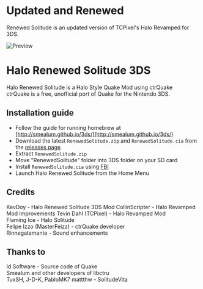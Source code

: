 # Updated and Renewed
Renewed Solitude is an updated version of TCPixel's Halo Revamped for 3DS.

![Preview](https://kevdoy.com/projectscreenshots/halo-promo-old-and-new.jpg)

# Halo Renewed Solitude 3DS
Halo Renewed Solitude is a Halo Style Quake Mod using ctrQuake  
ctrQuake is a free, unofficial port of Quake for the Nintendo 3DS.  

## Installation guide
- Follow the guide for running homebrew at [http://smealum.github.io/3ds/](http://smealum.github.io/3ds/)
- Download the latest `RenewedSolitude.zip` and `RenewedSolitude.cia` from the [releases page](https://github.com/KevDoy/RenewedSolitude3DS/releases)
- Extract `RenewedSolitude.zip`
- Move "RenewedSolitude" folder into 3DS folder on your SD card
- Install `RenewedSolitude.cia` using [FBI](https://github.com/Steveice10/FBI/releases)
- Launch Halo Renewed Solitude from the Home Menu

<!--
## Default keybinds
- L Trigger: Jump
- R Trigger: Shoot
- Dpad Up: Next Weapon
- Dpad Down: Previous Weapon
- ABXY: Camera controls
- CirclePad: Movement
- C-Button: Camera controls (N3DS only)

## TODO List
- [ ] Better input handling
- [x] Networking
- [ ] Hardware rendering
- [x] Better sound processing ( Thanks to Rinnegatamante )
-->
## Credits
KevDoy - Halo Renewed Solitude 3DS Mod
CollinScripter - Halo Revamped Mod Improvements
Tevin Dahl (TCPixel) - Halo Revamped Mod  
Flaming Ice - Halo Solitude  
Felipe Izzo (MasterFeizz) - ctrQuake developer  
Rinnegatamante - Sound enhancements  
## Thanks to
Id Software - Source code of Quake  
Smealum and other developers of libctru  
TuxSH, J-D-K, PabloMK7
mattthw - SolitudeVita
